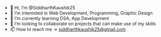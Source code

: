 - 👋 Hi, I’m @SiddharthKaushik25
- 👀 I’m interested in Web Development, Programming, Graphic Design
- 🌱 I’m currently learning DSA, App Development
- 💞️ I’m looking to collaborate on projects that can make use of my skills
- 📫 How to reach me -> siddharthkaushik25@gmail.com

<!---
SiddharthKaushik25/SiddharthKaushik25 is a ✨ special ✨ repository because its `README.md` (this file) appears on your GitHub profile.
You can click the Preview link to take a look at your changes.
--->
